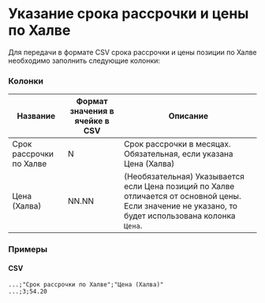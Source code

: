 # Указание срока рассрочки и цены по Халве

Для передачи в формате CSV срока рассрочки и цены позиции по Халве необходимо заполнить следующие колонки:

### Колонки
 
|Название|Формат значения в ячейке в CSV|Описание|
|---|---|---|
|Срок рассрочки по Халве|N|Срок рассрочки в месяцах. Обязательная, если указана Цена (Халва)|
|Цена (Халва)|NN.NN|(Необязательная) Указывается если Цена позиций по Халве отличается от основной цены. Если значение не указано, то будет использована колонка `Цена`.|

### Примеры
#### CSV

```csv
...;"Срок рассрочки по Халве";"Цена (Халва)"
...;3;54.20
```
